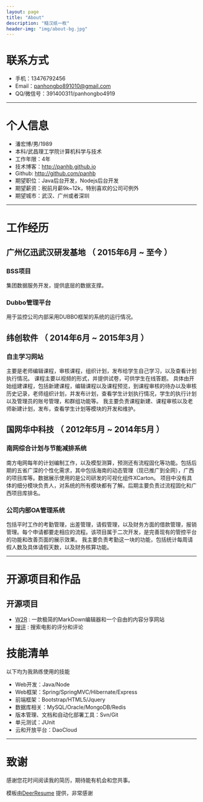 ```yaml
---
layout: page
title: "About"
description: "糙汉纸一枚"
header-img: "img/about-bg.jpg"
---
```


# 联系方式

- 手机：13476792456
- Email：panhongbo891010@gmail.com 
- QQ/微信号：391400311/panhongbo4919

---

# 个人信息

 - 潘宏博/男/1989
 - 本科/武昌理工学院计算机科学与技术 
 - 工作年限：4年
 - 技术博客：http://panhb.github.io 
 - Github: http://github.com/panhb      
 - 期望职位：Java后台开发，Nodejs后台开发
 - 期望薪资：税前月薪9k~12k，特别喜欢的公司可例外
 - 期望城市：武汉、广州或者深圳

---

# 工作经历

## 广州亿迅武汉研发基地 （ 2015年6月 ~ 至今 ）

### BSS项目 
集团数据服务开发，提供底层的数据支撑。

### Dubbo管理平台 
用于监控公司内部采用DUBBO框架的系统的运行情况。

 
## 纬创软件 （ 2014年6月 ~ 2015年3月 ）

### 自主学习网站 
主要是老师编辑课程，审核课程，组织计划，发布给学生自己学习，以及查看计划执行情况。 课程主要以视频的形式，并提供试卷，可供学生在线答题。 具体由开始组建课程，包括新建课程，编辑课程以及课程预览，到课程审核的待办以及审核历史记录，老师组织计划，并发布计划，查看学生计划执行情况，学生的执行计划以及管理员的账号管理，和群组功能等。
我主要负责课程新建、课程审核以及老师新建计划，发布，查看学生计划等模块的开发和维护。

## 国网华中科技 （ 2012年5月 ~ 2014年5月 ）

### 南网综合计划与节能减排系统
南方电网每年的计划编制工作，以及模型测算，预测还有流程固化等功能。包括后期的五省广深的个性化需求，其中包括海南的动态管理（现已推广到全网），广西的项目库等。数据展示使用的是公司研发的可视化组件XCarton。 
项目中没有具体的细分模块负责人，对系统的所有模块都有了解。后期主要负责过流程固化和广西项目库排名。

### 公司内部OA管理系统
包括平时工作的考勤管理，出差管理，请假管理，以及财务方面的借款管理，报销管理。每个申请都要走相应的流程。该项目属于二次开发，是完善现有的管控平台的功能和改善页面的展示效果。
我主要负责考勤这一块的功能，包括统计每周请假人数及具体请假天数，以及财务核算功能。

---

# 开源项目和作品

## 开源项目

 - [W2R](http://w2read.daoapp.io/) : 一款极简的MarkDown编辑器和一个自由的内容分享网站
 - [搜评](http://souping.daoapp.io/) : 搜索电影的评分和评论

# 技能清单

以下均为我熟练使用的技能

- Web开发：Java/Node
- Web框架：Spring/SpringMVC/Hibernate/Express
- 前端框架：Bootstrap/HTML5/Jquery
- 数据库相关：MySQL/Oracle/MongoDB/Redis
- 版本管理、文档和自动化部署工具：Svn/Git
- 单元测试：JUnit
- 云和开放平台：DaoCloud

---

# 致谢
感谢您花时间阅读我的简历，期待能有机会和您共事。

模板由[DeerResume](http://aolan.digitcv.com/) 提供，非常感谢